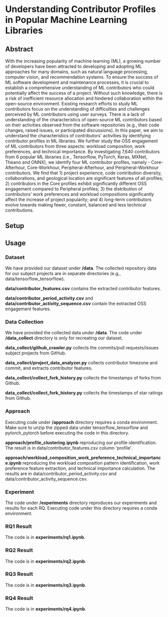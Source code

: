 # Understanding Contributor Profiles in Popular Machine Learning Libraries

## Abstract
With the increasing popularity of machine learning (ML), a growing number of developers have been attracted to developing and adopting ML approaches for many domains, such as natural language processing, computer vision, and recommendation systems. To ensure the success of ML software development and maintenance processes, it is crucial to establish a comprehensive understanding of ML contributors who could potentially affect the success of a project. Without such knowledge, there is a risk of inefficient resource allocation and hindered collaboration within the open-source environment. Existing research efforts to study ML contributors focus on the understanding of difficulties and challenges perceived by ML contributors using user surveys. There is a lack of understanding of the characteristics of open-source ML contributors based on their activities observed from the software repositories (e.g., their code changes, raised issues, or participated discussions). In this paper, we aim to understand the characteristics of contributors' activities by identifying contributor profiles in ML libraries. We further study the OSS engagement of ML contributors from three aspects: workload composition, work preferences, and technical importance. By investigating 7,640 contributors from 6 popular ML libraries (i.e., Tensorflow, PyTorch, Keras, MXNet, Theano and ONNX), we identify four ML contributor profiles, namely - Core-Afterhour, Core-Workhour, Peripheral-Afterhour, and Peripheral-Workhour contributors. We find that 1) project experience, code contribution diversity, collaborations, and geological location are significant features of all profiles; 2) contributors in the Core profiles exhibit significantly different OSS engagement compared to Peripheral profiles; 3) the distribution of contributors’ work preferences and workload compositions significantly affect the increase of project popularity; and 4) long-term contributors evolve towards making fewer, constant, balanced and less technical contributions.

## Setup
## Usage
### Dataset
We have provided our dataset under **/data**. The collected repository data for our subject projects are in separate directories (e.g., data/tensorflow_tensorflow). 

**data/contributor_features.csv** contains the extracted contributor features.

**data/contributor_period_activity.csv** and **data/contributor_activity_sequence.csv** contain the extracted OSS engagement features.

### Data Collection
We have provided the collected data under **/data**. The code under **/data_collect** directory is only for recreating our dataset.

**data_collect/github_crawler.py** collects the commits/pull requests/issues subject projects from GitHub.

**data_collect/project_data_analyzer.py** collects contributor timezone and commit, and extracts contributor features.

**data_collect/collect_fork_history.py** collects the timestamps of forks from Github.

**data_collect/collect_fork_history.py** collects the timestamps of star ratings from Github.

### Approach
Executing code under **/approach** directory requires a conda environment. Make sure to unzip the zipped data under tensorflow_tensorflow and pytorch_pytorch before executing the code in this directory.

**approach/profile_clustering.ipynb** reproducing our profile identification. The result is in data/contributor_features.csv column 'profile'.

**approach/workload_composition_work_preference_technical_importance.ipynb** reproducing the workload composition pattern identification, work preference feature extraction, and technical importance calculation. The results are in data/contributor_period_activity.csv and data/contributor_activity_sequence.csv.

### Experiment
The code under **/experiments** directory reproduces our experiments and results for each RQ. Executing code under this directory requires a conda environment. 
### RQ1 Result
The code is in **experiments/rq1.ipynb**.
### RQ2 Result
The code is in **experiments/rq2.ipynb**.
### RQ3 Result
The code is in **experiments/rq3.ipynb**.
### RQ4 Result
The code is in **experiments/rq4.ipynb**.
